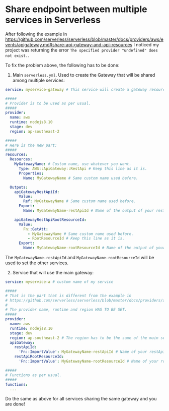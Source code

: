 # Share endpoint between multiple services in Serverless

After following the example in https://github.com/serverless/serverless/blob/master/docs/providers/aws/events/apigateway.md#share-api-gateway-and-api-resources I noticed my project was returning the error `The specified provider "undefined" does not exist.`.

To fix the problem above, the following has to be done:

1. Main `serverless.yml`. Used to create the Gateway that will be shared among multiple services:

```yml
service: myservice-gateway # This service will create a gateway resource to be used among other services

#####
# Provider is to be used as per usual.
#####
provider:
  name: aws
  runtime: nodejs8.10
  stage: dev
  region: ap-southeast-2

#####
# Here is the new part:
#####
resources:
  Resources:
    MyGatewayName: # Custom name, use whatever you want.
      Type: AWS::ApiGateway::RestApi # Keep this line as it is.
      Properties:
        Name: MyGatewayName # Same custom name used before.

  Outputs:
    apiGatewayRestApiId:
      Value:
        Ref: MyGatewayName # Same custom name used before.
      Export:
        Name: MyGatewayName-restApiId # Name of the output of your restApiId.

    apiGatewayRestApiRootResourceId:
      Value:
        Fn::GetAtt:
          - MyGatewayName # Same custom name used before.
          - RootResourceId # Keep this line as it is.
      Export:
        Name: MyGatewayName-rootResourceId # Name of the output of your rootResourceId
```

The `MyGatewayName-restApiId` and `MyGatewayName-rootResourceId` will be used to set the other services.

2. Service that will use the main gateway:

```yml
service: myservice-a # custom name of my service

#####
# That is the part that is different from the example in 
# https://github.com/serverless/serverless/blob/master/docs/providers/aws/events/apigateway.md#share-api-gateway-and-api-resources
#
# The provider name, runtime and region HAS TO BE SET.
#####
provider:
  name: aws
  runtime: nodejs8.10
  stage: dev
  region: ap-southeast-2 # The region has to be the same of the main service.
  apiGateway:
    restApiId:
      'Fn::ImportValue': MyGatewayName-restApiId # Name of your restApiId set on the main service
    restApiRootResourceId:
      'Fn::ImportValue': MyGatewayName-rootResourceId # Name of your rootResourceId set on the main service

#####
# Functions as per usual.
#####
functions:
  ...
```

Do the same as above for all services sharing the same gateway and you are done!
